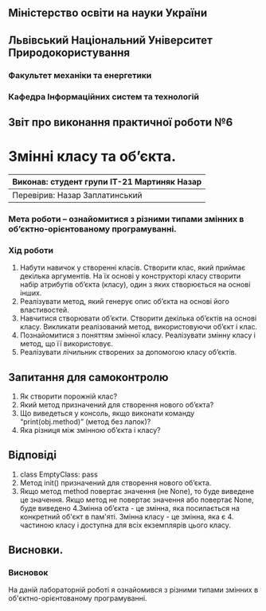 ## Міністерство освіти на науки України
## Львівський Національний Університет Природокористування
### Факультет механіки та енергетики
### Кафедра Інформаційних систем та технологій

## Звіт про виконання практичної роботи №6
# Змінні класу та об’єкта.

| Виконав: студент групи ІТ-21 Мартиняк Назар      |
|----------------------------------------------|
| Перевірив: Назар Заплатинський               |

### Мета роботи – ознайомитися з різними типами змінних в об’єктно-орієнтованому програмуванні.
### Хід роботи
1. Набути навичок у створенні класів. Створити клас, який приймає декілька аргументів. На їх основі у конструкторі класу створити набір атрибутів об’єкта (класу), один з яких створюється на основі інших.
2. Реалізувати метод, який генерує опис об’єкта на основі його властивостей.
3. Навчитися створювати об’єкти. Створити декілька об’єктів на основі класу. Викликати реалізований метод, використовуючи об’єкт і клас.
4. Познайомитися з поняттям змінної класу. Реалізувати змінну класу і метод, що її використовує.
5. Реалізувати лічильник створених за допомогою класу об’єктів.
## Запитання для самоконтролю

1. Як створити порожній клас?
2. Який метод призначений для створення нового об’єкта?
3. Що виведеться у консоль, якщо виконати команду “print(obj.method)” (метод без лапок)?
4. Яка різниця між змінною об’єкта і класу?
## Відповіді

1. class EmptyClass: pass
2. Метод init() призначений для створення нового об’єкта.
3. Якщо метод method повертає значення (не None), то буде виведене це значення. Якщо метод не повертає значення або повертає None, буде виведено <bound method ClassName.method of > 4.Змінна об’єкта - це змінна, яка посилається на конкретний об'єкт в пам'яті. Змінна класу - це змінна, яка є 4. частиною класу і доступна для всіх екземплярів цього класу.
## Висновки.

### Висновок
На даній лабораторній роботі я ознайомився з різними типами змінних в об'єктно-орієнтованому програмуванні.